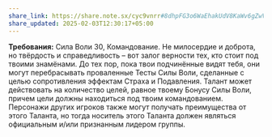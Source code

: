 ```yaml
---
share_link: https://share.note.sx/cyc9vnrr#8dhpFG3o6WaEhakUdV8KaWv6gZwVFwL3+6So1QDKIyE
share_updated: 2025-02-03T12:30:17+05:00
---
```

**Требования:** Сила Воли 30, Командование.
Не милосердие и доброта, но твёрдость и справедливость – вот залог верности тех, кто стоит под твоими знамёнами. До тех пор, пока твои подчинённые видят тебя, они могут перебрасывать проваленные Тесты Силы Воли, сделанные с целью сопротивления эффектам Страха и Подавления. Талант может действовать на количество целей, равное твоему Бонусу Силы Воли, причем цели должны находиться под твоим командованием. Персонажи других игроков также могут получать преимущества от этого Таланта, но тогда носитель этого Таланта должен являться официальным и/или признанным лидером группы.